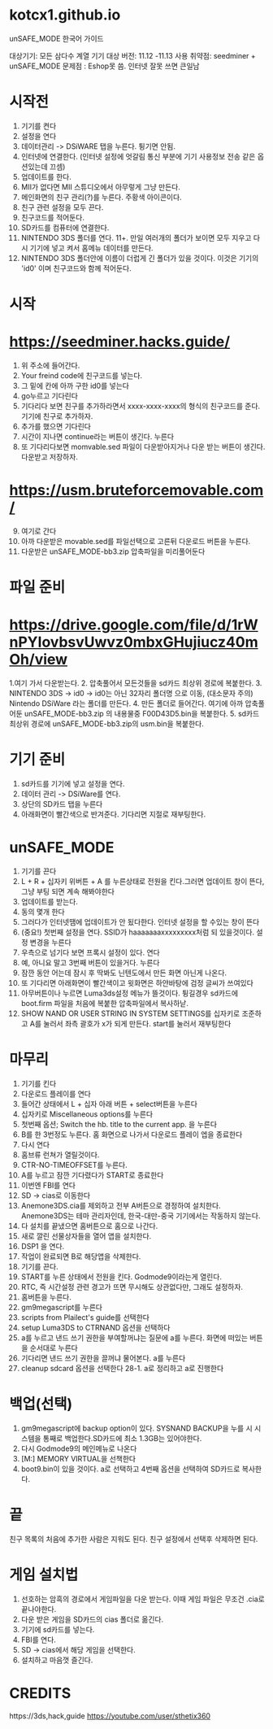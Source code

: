 # kotcx1.github.io
unSAFE_MODE 한국어 가이드

대상기기: 모든 삼다수 계열 기기
대상 버전: 11.12 -11.13
사용 취약점: seedminer + unSAFE_MODE
문제점 : Eshop못 씀. 인터넷 잘못 쓰면 큰일남
# 시작전
1. 기기를 켠다
2. 설정을 연다
3. 데이터관리 -> DSiWARE 탭을 누른다. 튕기면 안됨.
4. 인터넷에 연결한다. (인터넷 설정에 엇갈림 통신 부분에 기기 사용정보 전송 같은 옵션있는데 끄셈)
5. 업데이트를 한다.
6. MII가 없다면 MII 스튜디오에서 아무렇게 그냥 만든다.
7. 메인화면의 친구 관리(?)를 누른다. 주황색 아이콘이다.
8. 친구 관련 설정을 모두 끈다.
9. 친구코드를 적어둔다.
10. SD카드를 컴퓨터에 연결한다.
11. NINTENDO 3DS 폴더를 연다. 
11+. 만일 여러개의 폴더가 보이면 모두 지우고 다시 기기에 넣고 켜서 홈메뉴 데이터를 만든다.
12. NINTENDO 3DS 폴더안에 이름이 더럽게 긴 폴더가 있을 것이다. 이것은 기기의 'id0' 이며 친구코드와 함께 적어둔다.
# 시작
# https://seedminer.hacks.guide/
1. 위 주소에 들어간다.
2. Your freind code에 친구코드를 넣는다.
3. 그 밑에 칸에 아까 구한 id0를 넣는다
4. go누르고 기다린다
5. 기다리다 보면 친구를 추가하라면서 xxxx-xxxx-xxxx의 형식의 친구코드를 준다. 기기에 친구로 추가하자.
6. 추가를 했으면 기다린다
7. 시간이 지나면 continue라는 버튼이 생긴다. 누른다
8. 또 기다리다보면 momvable.sed 파일이 다운받아지거나 다운 받는 버튼이 생긴다. 다운받고 저장하자.
# https://usm.bruteforcemovable.com/
9. 여기로 간다
10. 아까 다운받은 movable.sed를 파일선택으로 고른뒤 다운로드 버튼을 누른다.
11. 다운받은 unSAFE_MODE-bb3.zip 압축파일을 미리풀어둔다
# 파일 준비
# https://drive.google.com/file/d/1rWnPYIovbsvUwvz0mbxGHujiucz40mOh/view
1.여기 가서 다운받는다.
2. 압축풀어서 모든것들을 sd카드 최상위 경로에 복붙한다.
3. NINTENDO 3DS -> id0 -> id0는 아닌 32자리 폴더명 으로 이동, (대소문자 주의) Nintendo DSiWare 라는 폴더를 만든다.
4. 만든 폴더로 들어간다. 여기에 아까 압축풀어둔 unSAFE_MODE-bb3.zip 의 내용물중 F00D43D5.bin을 복붙한다.
5. sd카드 최상위 경로에 unSAFE_MODE-bb3.zip의 usm.bin을 복붙한다.
# 기기 준비
1. sd카드를 기기에 넣고 설정을 연다.
2. 데이터 관리 -> DSiWare를 연다.
3. 상단의 SD카드 탭을 누른다
4. 아래화면이 빨간색으로 반겨준다. 기다리면 지절로 재부팅한다.
# unSAFE_MODE
1. 기기를 끈다
2. L + R + 십자키 위버튼 + A 를 누른상태로 전원을 킨다.그러면 업데이트 창이 뜬다, 그냥 부팅 되면 계속 해봐야한다
3. 업데이트를 받는다.
4. 동의 몇개 한다
5. 그러다가 인터넷땜에 업데이트가 안 됬다한다. 인터넷 설정을 할 수있는 창이 뜬다
6. (중요!) 첫번째 설정을 연다. SSID가 haaaaaaaxxxxxxxxx처럼 되 있을것이다. 설정 변경을 누른다
7. 우측으로 넘기다 보면 프록시 설정이 있다. 연다
8. 예, 아니요 말고 3번째 버튼이 있을거다. 누른다
9. 잠깐 동안 어는데 잠시 후 딱봐도 닌텐도에서 만든 화면 아닌게 나온다.
10. 또 기다리면 아래화면이 빨간색이고 윗화면은 하얀바탕에 검정 글씨가 쓰여있다
11. 아무버튼이나 누르면 Luma3ds설정 메뉴가 뜰것이다. 튕길경우 sd카드에 boot.firm 파일을 처음에 복붙한 압축파일에서 복사하낟.
12. SHOW NAND OR USER STRING IN SYSTEM SETTINGS를 십자키로 조준하고 A를 눌러서 좌측 괄호가 x가 되게 만든다. start를 눌러서 재부팅한다
# 마무리
1. 기기를 킨다
2. 다운로드 플레이를 연다
3. 들어간 상태에서 L + 십자 아래 버튼 + select버튼을 누른다
4. 십자키로 Miscellaneous options를 누른다
5. 첫번째 옵션; Switch the hb. title to the current app. 을 누른다
6. B를 한 3번정도 누른다. 홈 화면으로 나가서 다운로드 플레이 엡을 종료한다
7. 다시 연다
8. 홈브류 런쳐가 열릴것이다.
9. CTR-NO-TIMEOFFSET를 누른다.
10. A를 누르고 잠깐 기다렸다가 START로 종료한다
11. 이번엔 FBI를 연다
12. SD -> cias로 이동한다
13. Anemone3DS.cia를 제외하고 전부 A버튼으로 경정하여 설치한다. Anemone3DS는 테마 관리자인데, 한국-대만-중국 기기에서는 작동하지 않는다.
14. 다 설치를 끝냈으면 홈버튼으로 홈으로 나간다. 
15. 새로 깔린 선물상자들을 열어 앱을 설치한다.
16. DSP1 을 연다.
17. 작업이 완료되면 B로 해당앱을 삭제한다.
18. 기기를 끈다.
19. START를 누른 상태에서 전원을 킨다. Godmode9이라는게 열린다.
20. RTC, 즉 시간설정 관련 경고가 뜨면 무시해도 상관없다만, 그래도 설정하자.
21. 홈버튼을 누른다.
22. gm9megascript를 누른다
23. scripts from Plailect's guide를 선택한다
24. setup Luma3DS to CTRNAND 옵션을 선택하다
25. a를 누르고 낸드 쓰기 권한을 부여할꺼냐는 질문에 a를 누른다. 화면에 떠있는 버튼을 순서대로 누른다
26. 기다리면 낸드 쓰기 권한을 끌꺼냐 물어본다. a를 누른다 
27. cleanup sdcard 옵션을 선택한다
28-1. a로 정리하고 a로 진행한다
# 백업(선택)
1. gm9megascript에 backup option이 있다. SYSNAND BACKUP을 누를 시 시스템을 통째로 백업한다.SD카드에 최소 1.3GB는 있어야한다.
2. 다시 Godmode9의 메인메뉴로 나온다
3. [M:] MEMORY VIRTUAL을 선책한다
4. boot9.bin이 있을 것이다. a로 선택하고 4번째 옵션을 선택하여 SD카드로 복사한다.
# 끝
친구 목록의 처음에 추가한 사람은 지워도 된다. 친구 설정에서 선택후 삭제하면 된다.
# 게임 설치법
1. 선호하는 암흑의 경로에서 게임파일을 다운 받는다. 이때 게임 파일은 무조건 .cia로 끝나야한다.
2. 다운 받은 게임을 SD카드의 cias 폴더로 옮긴다.
3. 기기에 sd카드를 넣는다.
4. FBI를 연다.
5. SD -> cias에서 해당 게임을 선택한다.
6. 설치하고 마음껏 즐긴다.
# CREDITS
https://3ds,hack,guide
https://youtube.com/user/sthetix360


